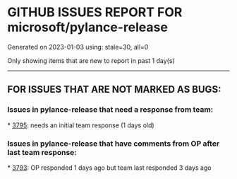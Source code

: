
# GITHUB ISSUES REPORT FOR microsoft/pylance-release


Generated on 2023-01-03 using: stale=30, all=0


Only showing items that are new to report in past 1 day(s)


---

## FOR ISSUES THAT ARE NOT MARKED AS BUGS:


### Issues in pylance-release that need a response from team:


\* [3795](https://github.com/microsoft/pylance-release/issues/3795 "Can the extension only download binary specific to my operating system and CPU architecture?"): needs an initial team response (1 days old)

### Issues in pylance-release that have comments from OP after last team response:


\* [3793](https://github.com/microsoft/pylance-release/issues/3793 "Cannot suppress Pylance diagnostic errors in Python library files when try to set up configuration options"): OP responded 1 days ago but team last responded 3 days ago
